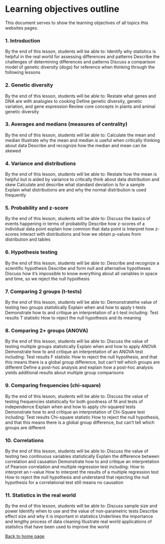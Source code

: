 # Learning objectives outline

This document serves to show the learning objectives of all topics this websites pages.

### 1. Introduction
By the end of this lesson, students will be able to:
Identify why statistics is helpful in the real world for assessing differences and patterns
Describe the challenges of determining differences and patterns
Discuss a comparison model of genetic diversity (dogs) for reference when thinking through the following lessons


### 2. Genetic diversity
By the end of this lesson, students will be able to:
Restate what genes and DNA are with analogies to cooking
Define genetic diversity, genetic variation, and gene expression
Review core concepts in plants and animal genetic diversity


### 3. Averages and medians (measures of centrality)
By the end of this lesson, students will be able to:
Calculate the mean and median
Illustrate why the mean and median is useful when critically thinking about data
Describe and recognize how the median and mean can be skewed 


### 4. Variance and distributions
By the end of this lesson, students will be able to:
Restate how the mean is helpful but is aided by variance to critically think about data distribution and skew
Calculate and describe what standard deviation is for a sample
Explain what distributions are and why the normal distribution is used frequently


### 5. Probability and z-score
By the end of this lesson, students will be able to:
Discuss the basics of events happening in terms of probability
Describe how z-scores of a individual data point explain how common that data point is
Interpret how z-scores interact with distributions and how we obtain p-values from distribution and tables


### 6. Hypothesis testing
By the end of this lesson, students will be able to:
Describe and recognize a scientific hypothesis
Describe and form null and alternative hypotheses
Discuss how it’s impossible to know everything about all variables in space and time, so we reject the null hypothesis


### 7. Comparing 2 groups (t-tests)
By the end of this lesson, students will be able to:
Demonstratethe value of testing two groups statistically
Explain when and how to apply t-tests
Demonstrate how to and critique an interpretation of a t-test including:
Test results
T statistic
How to reject the null hypothesis and its meaning


### 8. Comparing 2+ groups (ANOVA)
By the end of this lesson, students will be able to:
Discuss the value of testing multiple groups statistically
Explain when and how to apply ANOVA
Demonstrate how to and critique an interpretation of an ANOVA test including:
Test results
F statistic
How to reject the null hypothesis, and that this means there is a global group difference, but can’t tell which groups are different
Define a post-hoc analysis and explain how a post-hoc analysis yields additional results about multiple group comparisons


### 9. Comparing frequencies (chi-square)
By the end of this lesson, students will be able to:
Discuss the value of testing frequencies statistically for both goodness of fit and tests of independence
Explain when and how to apply chi-squared tests
Demonstrate how to and critique an interpretation of Chi-Square test including:
Test results
Chi-square statistic
How to reject the null hypothesis, and that this means there is a global group difference, but can’t tell which groups are different


### 10. Correlations
By the end of this lesson, students will be able to:
Discuss the value of testing two continuous variables statistically
Explain the difference between correlation and causation
Demonstrate how to and critique an interpretation of Pearson correlation and multiple regression test including:
How to interpret an r-value
How to interpret the results of a multiple regression test
How to reject the null hypothesis and understand that rejecting the null hypothesis for a correlational test still means no causation


### 11. Statistics in the real world
By the end of this lesson, students will be able to:
Discuss sample size and power
Identify when to use and the value of non-parametric tests
Describe effect size and why it is important in statistics
Underlines the importance and lengthy process of data cleaning
Illustrate real world applications of statistics that have been used to improve the world


[Back to home page](https://benrushscience.github.io/learning-data-science)
